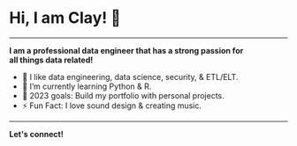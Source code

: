 **<h1>Hi, I am Clay! <span class="wave">👋</span></h1>**

______________

**I am a professional data engineer that has a strong passion for <br>
all things data related!**

- :test_tube: I like data engineering, data science, security, & ETL/ELT.
- 🌱 I’m currently learning Python & R.
- 📗 2023 goals: Build my portfolio with personal projects.
- ⚡ Fun Fact: I love sound design & creating music.

_______________

**Let's connect!**

<!---
claydoers/claydoers is a ✨ special ✨ repository because its `README.md` (this file) appears on your GitHub profile.
You can click the Preview link to take a look at your changes.
--->
